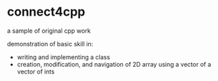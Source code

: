 # connect4cpp
a sample of original cpp work 

demonstration of basic skill in:
- writing and implementing a class
- creation, modification, and navigation of 2D array using a vector of a vector of ints

